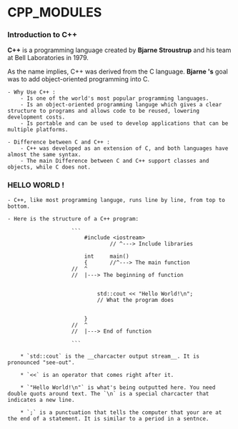 # CPP_MODULES

### Introduction to C++

**C++** is a programming language created by __Bjarne Stroustrup__ and his team at Bell Laboratories in 1979.

As the name implies, C++ was derived from the C language. __Bjarne 's__ goal was to add object-oriented programming into C.
	
 	- Why Use C++ :
		- Is one of the world's most popular programming languages.
		- Is an object-oriented programming languge which gives a clear structure to programs and allows code to be reused, lowering development costs.
		- Is portable and can be used to develop applications that can be multiple platforms.
	
	- Difference between C and C++ :
		- C++ was developed as an extension of C, and both languages have almost the same syntax.
		- The main Difference between C and C++ support classes and objects, while C does not.

### HELLO WORLD !

	- C++, like most programming languge, runs line by line, from top to bottom.

	- Here is the structure of a C++ program:

						```
							#include <iostream>
									// ^---> Include libraries

							int		main()
							{		//^---> The main function
						//	^
						//	|---> The beginning of function


								std::cout << "Hello World!\n";
								// What the program does


							}
						//	^
						//	|---> End of function
							
						```
		
		* `std::cout` is the __charcacter output stream__. It is pronounced "see-out".
		
		* `<<` is an operator that comes right after it.
		
		* `"Hello World!\n"` is what's being outputted here. You need double quots around text. The `\n` is a special charcacter that indicates a new line.
		
		* `;` is a punctuation that tells the computer that your are at the end of a statement. It is similar to a period in a sentnce.
